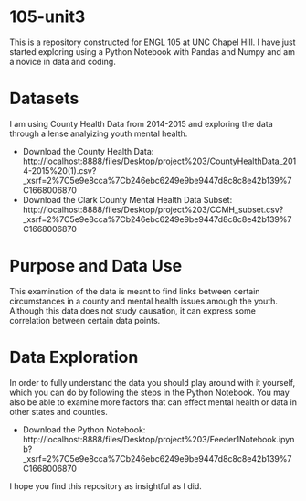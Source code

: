# 105-unit3

This is a repository constructed for ENGL 105 at UNC Chapel Hill. I have just started exploring using a Python Notebook with Pandas and Numpy and am a novice in data and coding.

# Datasets

I am using County Health Data from 2014-2015 and exploring the data through a lense analyizing youth mental health.
 * Download the County Health Data: http://localhost:8888/files/Desktop/project%203/CountyHealthData_2014-2015%20(1).csv?_xsrf=2%7C5e9e8cca%7Cb246ebc6249e9be9447d8c8c8e42b139%7C1668006870
 * Download the Clark County Mental Health Data Subset: http://localhost:8888/files/Desktop/project%203/CCMH_subset.csv?_xsrf=2%7C5e9e8cca%7Cb246ebc6249e9be9447d8c8c8e42b139%7C1668006870

# Purpose and Data Use

This examination of the data is meant to find links between certain circumstances in a county and mental health issues amough the youth. Although this data does not study causation, it can express some correlation between certain data points.

# Data Exploration

In order to fully understand the data you should play around with it yourself, which you can do by following the steps in the Python Notebook. You may also be able to examine more factors that can effect mental health or data in other states and counties.
 * Download the Python Notebook: http://localhost:8888/files/Desktop/project%203/Feeder1Notebook.ipynb?_xsrf=2%7C5e9e8cca%7Cb246ebc6249e9be9447d8c8c8e42b139%7C1668006870


I hope you find this repository as insightful as I did.
